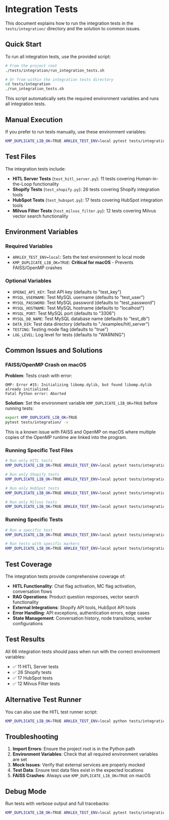 # Integration Tests

This document explains how to run the integration tests in the `tests/integration/` directory and the solution to common issues.

## Quick Start

To run all integration tests, use the provided script:

```bash
# From the project root
./tests/integration/run_integration_tests.sh

# Or from within the integration tests directory
cd tests/integration
./run_integration_tests.sh
```

This script automatically sets the required environment variables and runs all integration tests.

## Manual Execution

If you prefer to run tests manually, use these environment variables:

```bash
KMP_DUPLICATE_LIB_OK=TRUE ARKLEX_TEST_ENV=local pytest tests/integration/ -v
```

## Test Files

The integration tests include:

- **HITL Server Tests** (`test_hitl_server.py`): 11 tests covering Human-in-the-Loop functionality
- **Shopify Tests** (`test_shopify.py`): 26 tests covering Shopify integration tools
- **HubSpot Tests** (`test_hubspot.py`): 17 tests covering HubSpot integration tools
- **Milvus Filter Tests** (`test_milvus_filter.py`): 12 tests covering Milvus vector search functionality

## Environment Variables

### Required Variables

- `ARKLEX_TEST_ENV=local`: Sets the test environment to local mode
- `KMP_DUPLICATE_LIB_OK=TRUE`: **Critical for macOS** - Prevents FAISS/OpenMP crashes

### Optional Variables

- `OPENAI_API_KEY`: Test API key (defaults to "test_key")
- `MYSQL_USERNAME`: Test MySQL username (defaults to "test_user")
- `MYSQL_PASSWORD`: Test MySQL password (defaults to "test_password")
- `MYSQL_HOSTNAME`: Test MySQL hostname (defaults to "localhost")
- `MYSQL_PORT`: Test MySQL port (defaults to "3306")
- `MYSQL_DB_NAME`: Test MySQL database name (defaults to "test_db")
- `DATA_DIR`: Test data directory (defaults to "./examples/hitl_server")
- `TESTING`: Testing mode flag (defaults to "true")
- `LOG_LEVEL`: Log level for tests (defaults to "WARNING")

## Common Issues and Solutions

### FAISS/OpenMP Crash on macOS

**Problem**: Tests crash with error:

```
OMP: Error #15: Initializing libomp.dylib, but found libomp.dylib already initialized.
Fatal Python error: Aborted
```

**Solution**: Set the environment variable `KMP_DUPLICATE_LIB_OK=TRUE` before running tests:

```bash
export KMP_DUPLICATE_LIB_OK=TRUE
pytest tests/integration/ -v
```

This is a known issue with FAISS and OpenMP on macOS where multiple copies of the OpenMP runtime are linked into the program.

### Running Specific Test Files

```bash
# Run only HITL tests
KMP_DUPLICATE_LIB_OK=TRUE ARKLEX_TEST_ENV=local pytest tests/integration/test_hitl_server.py -v

# Run only Shopify tests
KMP_DUPLICATE_LIB_OK=TRUE ARKLEX_TEST_ENV=local pytest tests/integration/test_shopify.py -v

# Run only HubSpot tests
KMP_DUPLICATE_LIB_OK=TRUE ARKLEX_TEST_ENV=local pytest tests/integration/test_hubspot.py -v

# Run only Milvus tests
KMP_DUPLICATE_LIB_OK=TRUE ARKLEX_TEST_ENV=local pytest tests/integration/test_milvus_filter.py -v
```

### Running Specific Tests

```bash
# Run a specific test
KMP_DUPLICATE_LIB_OK=TRUE ARKLEX_TEST_ENV=local pytest tests/integration/test_hitl_server.py::TestHITLServerIntegration::test_hitl_chat_flag_activation -v

# Run tests with specific markers
KMP_DUPLICATE_LIB_OK=TRUE ARKLEX_TEST_ENV=local pytest tests/integration/ -m "hitl" -v
```

## Test Coverage

The integration tests provide comprehensive coverage of:

- **HITL Functionality**: Chat flag activation, MC flag activation, conversation flows
- **RAG Operations**: Product question responses, vector search functionality
- **External Integrations**: Shopify API tools, HubSpot API tools
- **Error Handling**: API exceptions, authentication errors, edge cases
- **State Management**: Conversation history, node transitions, worker configurations

## Test Results

All 66 integration tests should pass when run with the correct environment variables:

- ✅ 11 HITL Server tests
- ✅ 26 Shopify tests  
- ✅ 17 HubSpot tests
- ✅ 12 Milvus Filter tests

## Alternative Test Runner

You can also use the HITL test runner script:

```bash
KMP_DUPLICATE_LIB_OK=TRUE ARKLEX_TEST_ENV=local python tests/integration/run_hitl_tests.py -v
```

## Troubleshooting

1. **Import Errors**: Ensure the project root is in the Python path
2. **Environment Variables**: Check that all required environment variables are set
3. **Mock Issues**: Verify that external services are properly mocked
4. **Test Data**: Ensure test data files exist in the expected locations
5. **FAISS Crashes**: Always use `KMP_DUPLICATE_LIB_OK=TRUE` on macOS

## Debug Mode

Run tests with verbose output and full tracebacks:

```bash
KMP_DUPLICATE_LIB_OK=TRUE ARKLEX_TEST_ENV=local pytest tests/integration/ -v -s --tb=long
```
